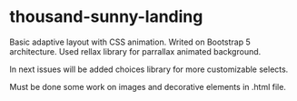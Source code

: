 # thousand-sunny-landing
Basic adaptive layout with CSS animation.
Writed on Bootstrap 5 architecture.
Used rellax library for parrallax animated background.

In next issues will be added choices library for more customizable selects. 

Must be done some work on images and decorative elements in .html file.
